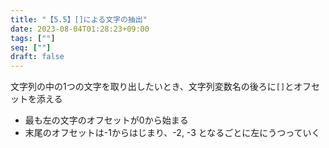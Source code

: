 ```yaml
---
title: "【5.5】[]による文字の抽出"
date: 2023-08-04T01:28:23+09:00
tags: [""]
seq: [""]
draft: false
---
```


文字列の中の1つの文字を取り出したいとき、文字列変数名の後ろに`[]`とオフセットを添える
- 最も左の文字のオフセットが0から始まる
- 末尾のオフセットは-1からはじまり、-2, -3 となるごとに左にうつっていく
